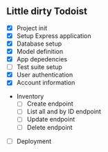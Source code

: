 ## Little dirty Todoist

- [x] Project init
- [x] Setup Express application
- [x] Database setup
- [x] Model definition
- [x] App depedencies
- [ ] Test suite setup
- [x] User authentication
- [x] Account information
- Inventory
  - [ ] Create endpoint
  - [ ] List all and by ID endpoint
  - [ ] Update endpoint
  - [ ] Delete endpoint
- [ ] Deployment
